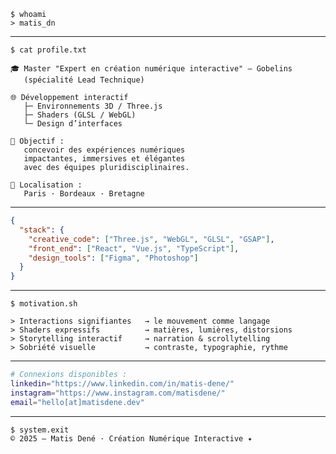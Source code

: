 <!-- ============================== -->
<!--        M A T I S   D E NÉ      -->
<!-- ============================== -->

<div align="start">

```
$ whoami
> matis_dn
```

</div>

---

<div align="start">

```
$ cat profile.txt

🎓 Master "Expert en création numérique interactive" — Gobelins
   (spécialité Lead Technique)

🌐 Développement interactif
   ├─ Environnements 3D / Three.js
   ├─ Shaders (GLSL / WebGL)
   └─ Design d’interfaces

🚀 Objectif :
   concevoir des expériences numériques
   impactantes, immersives et élégantes
   avec des équipes pluridisciplinaires.

📍 Localisation :
   Paris · Bordeaux · Bretagne
```

</div>

---

<div align="start">

```json
{
  "stack": {
    "creative_code": ["Three.js", "WebGL", "GLSL", "GSAP"],
    "front_end": ["React", "Vue.js", "TypeScript"],
    "design_tools": ["Figma", "Photoshop"]
  }
}
```

</div>

---

<div align="start">

```
$ motivation.sh

> Interactions signifiantes   → le mouvement comme langage
> Shaders expressifs          → matières, lumières, distorsions
> Storytelling interactif     → narration & scrollytelling
> Sobriété visuelle           → contraste, typographie, rythme
```

</div>

---

<div align="start">

```bash
# Connexions disponibles :
linkedin="https://www.linkedin.com/in/matis-dene/"
instagram="https://www.instagram.com/matisdene/"
email="hello[at]matisdene.dev"
```

</div>

---

<div align="start">

```
$ system.exit
© 2025 — Matis Dené · Création Numérique Interactive ✦
```

</div>
